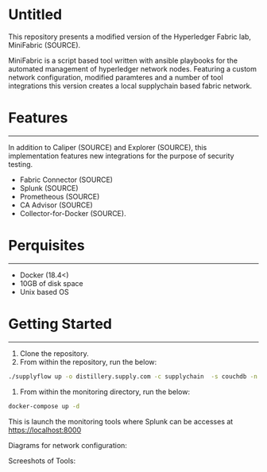 # Untitled

This repository presents a modified version of the Hyperledger Fabric lab, MiniFabric (SOURCE).

MiniFabric is a script based tool written with ansible playbooks for the automated management of hyperledger network nodes. Featuring a custom network configuration, modified paramteres and a number of tool integrations this version creates a local supplychain based fabric network. 

# Features

---

In addition to Caliper (SOURCE) and Explorer (SOURCE), this implementation features new integrations for the purpose of security testing.

- Fabric Connector (SOURCE)
- Splunk (SOURCE)
- Prometheous (SOURCE)
- CA Advisor (SOURCE)
- Collector-for-Docker (SOURCE).

# Perquisites

---

- Docker (18.4<)
- 10GB of disk space
- Unix based OS

# Getting Started

---

1. Clone the repository.
2. From within the repository, run the below:

```bash
./supplyflow up -o distillery.supply.com -c supplychain  -s couchdb -n supplyflow -r true
```

1. From within the monitoring directory, run the below:

```bash
docker-compose up -d
```

This is launch the monitoring tools where Splunk can be accesses at [https://localhost:8000](https://localhost:8000)

Diagrams for network configuration:

Screeshots of Tools: